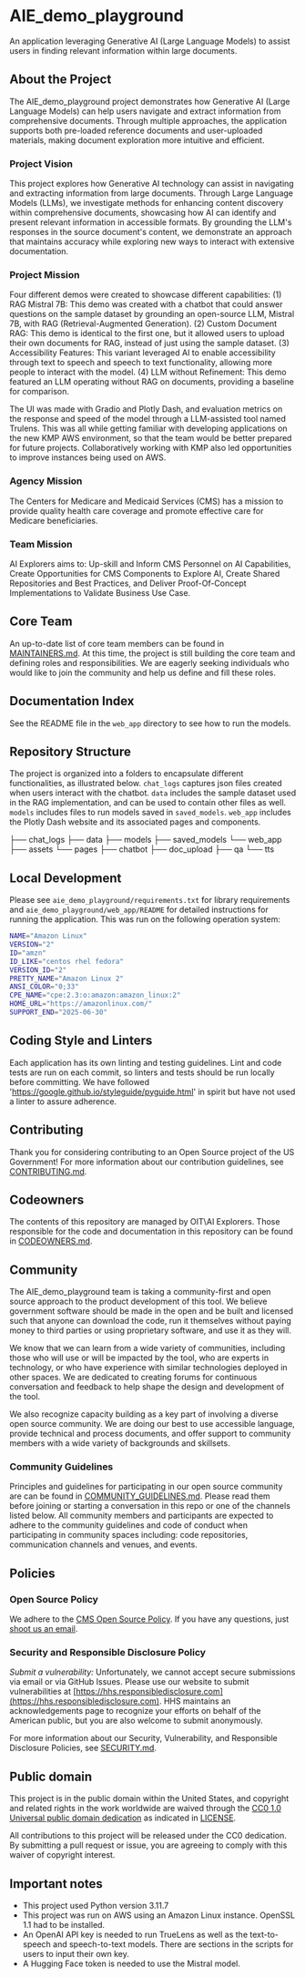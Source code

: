 # AIE_demo_playground
An application leveraging Generative AI (Large Language Models) to assist users in finding relevant information within large documents.

## About the Project
The AIE_demo_playground project demonstrates how Generative AI (Large Language Models) can help users navigate and extract information from comprehensive documents. Through multiple approaches, the application supports both pre-loaded reference documents and user-uploaded materials, making document exploration more intuitive and efficient.

### Project Vision
This project explores how Generative AI technology can assist in navigating and extracting information from large documents. Through Large Language Models (LLMs), we investigate methods for enhancing content discovery within comprehensive documents, showcasing how AI can identify and present relevant information in accessible formats. By grounding the LLM's responses in the source document's content, we demonstrate an approach that maintains accuracy while exploring new ways to interact with extensive documentation.

### Project Mission
Four different demos were created to showcase different capabilities: (1) RAG Mistral 7B: This demo was created with a chatbot that could answer questions on the sample dataset by grounding an open-source LLM, Mistral 7B, with RAG (Retrieval-Augmented Generation). (2) Custom Document RAG: This demo is identical to the first one, but it allowed users to upload their own documents for RAG, instead of just using the sample dataset. (3) Accessibility Features: This variant leveraged AI to enable accessibility through text to speech and speech to text functionality, allowing more people to interact with the model. (4) LLM without Refinement: This demo featured an LLM operating without RAG on documents, providing a baseline for comparison.

The UI was made with Gradio and Plotly Dash, and evaluation metrics on the response and speed of the model through a LLM-assisted tool named Trulens. This was all while getting familiar with developing applications on the new KMP AWS environment, so that the team would be better prepared for future projects. Collaboratively working with KMP also led opportunities to improve instances being used on AWS.

### Agency Mission
The Centers for Medicare and Medicaid Services (CMS) has a mission to provide quality health care coverage and promote effective care for Medicare beneficiaries. 

### Team Mission
AI Explorers aims to:​ Up-skill and Inform CMS Personnel on AI Capabilities​, Create Opportunities for CMS Components to Explore AI​, Create Shared Repositories and Best Practices​, and Deliver Proof-Of-Concept Implementations to Validate Business Use Case.

## Core Team

An up-to-date list of core team members can be found in [MAINTAINERS.md](MAINTAINERS.md). At this time, the project is still building the core team and defining roles and responsibilities. We are eagerly seeking individuals who would like to join the community and help us define and fill these roles.

## Documentation Index 
See the README file in the `web_app` directory to see how to run the models. 

## Repository Structure

The project is organized into a folders to encapsulate different functionalities, as illustrated below. `chat_logs` captures json files created when users interact with the chatbot. `data` includes the sample dataset used in the RAG implementation, and can be used to contain other files as well. `models` includes files to run models saved in `saved_models`. `web_app` includes the Plotly Dash website and its associated pages and components.

├── chat_logs
├── data
├── models
├── saved_models
└── web_app
    ├── assets
    └── pages
        ├── chatbot
        ├── doc_upload
        ├── qa
        └── tts

<!-- 
# Development and Software Delivery Lifecycle 
The following guide is for members of the project team who have access to the repository as well as code contributors. The main difference between internal and external contributions is that externabl contributors will need to fork the project and will not be able to merge their own pull requests. For more information on contribributing, see: [CONTRIBUTING.md](./CONTRIBUTING.md).
-->

## Local Development

Please see `aie_demo_playground/requirements.txt` for library requirements and `aie_demo_playground/web_app/README` for detailed instructions for running the application.  This was run on the following operation system:

```bash 
NAME="Amazon Linux"
VERSION="2"
ID="amzn"
ID_LIKE="centos rhel fedora"
VERSION_ID="2"
PRETTY_NAME="Amazon Linux 2"
ANSI_COLOR="0;33"
CPE_NAME="cpe:2.3:o:amazon:amazon_linux:2"
HOME_URL="https://amazonlinux.com/"
SUPPORT_END="2025-06-30"
```

## Coding Style and Linters

Each application has its own linting and testing guidelines. Lint and code tests are run on each commit, so linters and tests should be run locally before committing.  We have followed 'https://google.github.io/styleguide/pyguide.html' in spirit but have not used a linter to assure adherence. 

<!--
## Branching Model

TODO - with example below:
This project follows [trunk-based development](https://trunkbaseddevelopment.com/), which means:

* Make small changes in [short-lived feature branches](https://trunkbaseddevelopment.com/short-lived-feature-branches/) and merge to `main` frequently.
* Be open to submitting multiple small pull requests for a single ticket (i.e. reference the same ticket across multiple pull requests).
* Treat each change you merge to `main` as immediately deployable to production. Do not merge changes that depend on subsequent changes you plan to make, even if you plan to make those changes shortly.
* Ticket any unfinished or partially finished work.
* Tests should be written for changes introduced, and adhere to the text percentage threshold determined by the project.

This project uses **continuous deployment** using [Github Actions](https://github.com/features/actions) which is configured in the [./github/worfklows](.github/workflows) directory.

Pull-requests are merged to `main` and the changes are immediately deployed to the development environment. Releases are created to push changes to production.
-->

## Contributing

Thank you for considering contributing to an Open Source project of the US Government! For more information about our contribution guidelines, see [CONTRIBUTING.md](CONTRIBUTING.md).

## Codeowners

The contents of this repository are managed by OIT\AI Explorers. Those responsible for the code and documentation in this repository can be found in [CODEOWNERS.md](CODEOWNERS.md).

## Community

The AIE_demo_playground team is taking a community-first and open source approach to the product development of this tool. We believe government software should be made in the open and be built and licensed such that anyone can download the code, run it themselves without paying money to third parties or using proprietary software, and use it as they will.

We know that we can learn from a wide variety of communities, including those who will use or will be impacted by the tool, who are experts in technology, or who have experience with similar technologies deployed in other spaces. We are dedicated to creating forums for continuous conversation and feedback to help shape the design and development of the tool.

We also recognize capacity building as a key part of involving a diverse open source community. We are doing our best to use accessible language, provide technical and process documents, and offer support to community members with a wide variety of backgrounds and skillsets. 

### Community Guidelines

Principles and guidelines for participating in our open source community are can be found in [COMMUNITY_GUIDELINES.md](COMMUNITY_GUIDELINES.md). Please read them before joining or starting a conversation in this repo or one of the channels listed below. All community members and participants are expected to adhere to the community guidelines and code of conduct when participating in community spaces including: code repositories, communication channels and venues, and events. 

<!--
## Governance
Information about how the **{project_name}** community is governed may be found in [GOVERNANCE.md](GOVERNANCE.md).

<!--
## Feedback
If you have ideas for how we can improve or add to our capacity building efforts and methods for welcoming people into our community, please let us know at **{contact email}**. If you would like to comment on the tool itself, please let us know by filing an **issue on our GitHub repository.**

## Glossary
Information about terminology and acronyms used in this documentation may be found in [GLOSSARY.md](GLOSSARY.md).
-->

## Policies

### Open Source Policy

We adhere to the [CMS Open Source
Policy](https://github.com/CMSGov/cms-open-source-policy). If you have any
questions, just [shoot us an email](mailto:opensource@cms.hhs.gov).

### Security and Responsible Disclosure Policy

*Submit a vulnerability:* Unfortunately, we cannot accept secure submissions via
email or via GitHub Issues. Please use our website to submit vulnerabilities at
[https://hhs.responsibledisclosure.com](https://hhs.responsibledisclosure.com).
HHS maintains an acknowledgements page to recognize your efforts on behalf of
the American public, but you are also welcome to submit anonymously.

For more information about our Security, Vulnerability, and Responsible Disclosure Policies, see [SECURITY.md](SECURITY.md).

## Public domain

This project is in the public domain within the United States, and copyright and related rights in the work worldwide are waived through the [CC0 1.0 Universal public domain dedication](https://creativecommons.org/publicdomain/zero/1.0/) as indicated in [LICENSE](LICENSE).

All contributions to this project will be released under the CC0 dedication. By submitting a pull request or issue, you are agreeing to comply with this waiver of copyright interest.


## Important notes
* This project used Python version 3.11.7
* This project was run on AWS using an Amazon Linux instance. OpenSSL 1.1 had to be installed. 
* An OpenAI API key is needed to run TrueLens as well as the text-to-speech and speech-to-text models. There are sections in the scripts for users to input their own key. 
* A Hugging Face token is needed to use the Mistral model. 
